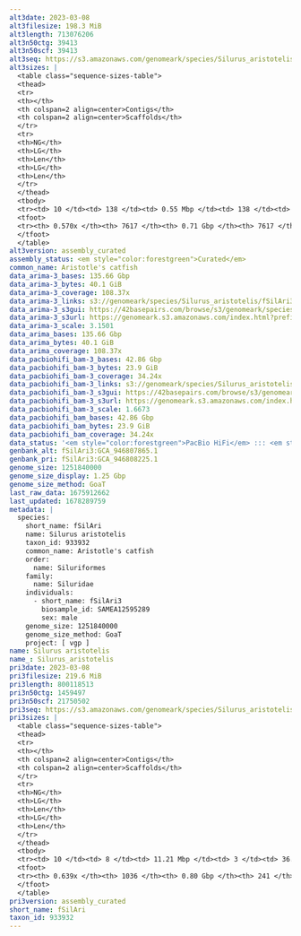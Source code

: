 ```yaml
---
alt3date: 2023-03-08
alt3filesize: 198.3 MiB
alt3length: 713076206
alt3n50ctg: 39413
alt3n50scf: 39413
alt3seq: https://s3.amazonaws.com/genomeark/species/Silurus_aristotelis/fSilAri3/assembly_curated/fSilAri3.alt.cur.20230308.fasta.gz
alt3sizes: |
  <table class="sequence-sizes-table">
  <thead>
  <tr>
  <th></th>
  <th colspan=2 align=center>Contigs</th>
  <th colspan=2 align=center>Scaffolds</th>
  </tr>
  <tr>
  <th>NG</th>
  <th>LG</th>
  <th>Len</th>
  <th>LG</th>
  <th>Len</th>
  </tr>
  </thead>
  <tbody>
  <tr><td> 10 </td><td> 138 </td><td> 0.55 Mbp </td><td> 138 </td><td> 0.55 Mbp </td></tr>  <tr><td> 20 </td><td> 467 </td><td> 282.73 Kbp </td><td> 467 </td><td> 282.73 Kbp </td></tr>  <tr><td> 30 </td><td> 1064 </td><td> 161.39 Kbp </td><td> 1064 </td><td> 161.39 Kbp </td></tr>  <tr><td> 40 </td><td> 2096 </td><td> 91.91 Kbp </td><td> 2096 </td><td> 91.91 Kbp </td></tr>  <tr style="background-color:#cccccc;"><td> 50 </td><td> 4155 </td><td> 39.41 Kbp </td><td> 4155 </td><td> 39.41 Kbp </td></tr>  <tr><td> 60 </td><td> 0 </td><td>  </td><td> 0 </td><td>  </td></tr>  <tr><td> 70 </td><td> 0 </td><td>  </td><td> 0 </td><td>  </td></tr>  <tr><td> 80 </td><td> 0 </td><td>  </td><td> 0 </td><td>  </td></tr>  <tr><td> 90 </td><td> 0 </td><td>  </td><td> 0 </td><td>  </td></tr>  <tr><td> 100 </td><td> 0 </td><td>  </td><td> 0 </td><td>  </td></tr>  </tbody>
  <tfoot>
  <tr><th> 0.570x </th><th> 7617 </th><th> 0.71 Gbp </th><th> 7617 </th><th> 0.71 Gbp </th></tr>
  </tfoot>
  </table>
alt3version: assembly_curated
assembly_status: <em style="color:forestgreen">Curated</em>
common_name: Aristotle's catfish
data_arima-3_bases: 135.66 Gbp
data_arima-3_bytes: 40.1 GiB
data_arima-3_coverage: 108.37x
data_arima-3_links: s3://genomeark/species/Silurus_aristotelis/fSilAri3/genomic_data/arima/<br>
data_arima-3_s3gui: https://42basepairs.com/browse/s3/genomeark/species/Silurus_aristotelis/fSilAri3/genomic_data/arima/
data_arima-3_s3url: https://genomeark.s3.amazonaws.com/index.html?prefix=species/Silurus_aristotelis/fSilAri3/genomic_data/arima/
data_arima-3_scale: 3.1501
data_arima_bases: 135.66 Gbp
data_arima_bytes: 40.1 GiB
data_arima_coverage: 108.37x
data_pacbiohifi_bam-3_bases: 42.86 Gbp
data_pacbiohifi_bam-3_bytes: 23.9 GiB
data_pacbiohifi_bam-3_coverage: 34.24x
data_pacbiohifi_bam-3_links: s3://genomeark/species/Silurus_aristotelis/fSilAri3/genomic_data/pacbio_hifi/<br>
data_pacbiohifi_bam-3_s3gui: https://42basepairs.com/browse/s3/genomeark/species/Silurus_aristotelis/fSilAri3/genomic_data/pacbio_hifi/
data_pacbiohifi_bam-3_s3url: https://genomeark.s3.amazonaws.com/index.html?prefix=species/Silurus_aristotelis/fSilAri3/genomic_data/pacbio_hifi/
data_pacbiohifi_bam-3_scale: 1.6673
data_pacbiohifi_bam_bases: 42.86 Gbp
data_pacbiohifi_bam_bytes: 23.9 GiB
data_pacbiohifi_bam_coverage: 34.24x
data_status: '<em style="color:forestgreen">PacBio HiFi</em> ::: <em style="color:forestgreen">Arima</em>'
genbank_alt: fSilAri3:GCA_946807865.1
genbank_pri: fSilAri3:GCA_946808225.1
genome_size: 1251840000
genome_size_display: 1.25 Gbp
genome_size_method: GoaT
last_raw_data: 1675912662
last_updated: 1678289759
metadata: |
  species:
    short_name: fSilAri
    name: Silurus aristotelis
    taxon_id: 933932
    common_name: Aristotle's catfish
    order:
      name: Siluriformes
    family:
      name: Siluridae
    individuals:
      - short_name: fSilAri3
        biosample_id: SAMEA12595289
        sex: male
    genome_size: 1251840000
    genome_size_method: GoaT
    project: [ vgp ]
name: Silurus aristotelis
name_: Silurus_aristotelis
pri3date: 2023-03-08
pri3filesize: 219.6 MiB
pri3length: 800118513
pri3n50ctg: 1459497
pri3n50scf: 21750502
pri3seq: https://s3.amazonaws.com/genomeark/species/Silurus_aristotelis/fSilAri3/assembly_curated/fSilAri3.pri.cur.20230308.fasta.gz
pri3sizes: |
  <table class="sequence-sizes-table">
  <thead>
  <tr>
  <th></th>
  <th colspan=2 align=center>Contigs</th>
  <th colspan=2 align=center>Scaffolds</th>
  </tr>
  <tr>
  <th>NG</th>
  <th>LG</th>
  <th>Len</th>
  <th>LG</th>
  <th>Len</th>
  </tr>
  </thead>
  <tbody>
  <tr><td> 10 </td><td> 8 </td><td> 11.21 Mbp </td><td> 3 </td><td> 36.64 Mbp </td></tr>  <tr><td> 20 </td><td> 22 </td><td> 7.61 Mbp </td><td> 6 </td><td> 32.15 Mbp </td></tr>  <tr><td> 30 </td><td> 43 </td><td> 4.87 Mbp </td><td> 10 </td><td> 30.79 Mbp </td></tr>  <tr><td> 40 </td><td> 76 </td><td> 2.97 Mbp </td><td> 14 </td><td> 25.85 Mbp </td></tr>  <tr style="background-color:#cccccc;"><td> 50 </td><td> 138 </td><td style="background-color:#88ff88;"> 1.46 Mbp </td><td> 20 </td><td style="background-color:#88ff88;"> 21.75 Mbp </td></tr>  <tr><td> 60 </td><td> 362 </td><td> 226.23 Kbp </td><td> 26 </td><td> 17.68 Mbp </td></tr>  <tr><td> 70 </td><td> 0 </td><td>  </td><td> 0 </td><td>  </td></tr>  <tr><td> 80 </td><td> 0 </td><td>  </td><td> 0 </td><td>  </td></tr>  <tr><td> 90 </td><td> 0 </td><td>  </td><td> 0 </td><td>  </td></tr>  <tr><td> 100 </td><td> 0 </td><td>  </td><td> 0 </td><td>  </td></tr>  </tbody>
  <tfoot>
  <tr><th> 0.639x </th><th> 1036 </th><th> 0.80 Gbp </th><th> 241 </th><th> 0.80 Gbp </th></tr>
  </tfoot>
  </table>
pri3version: assembly_curated
short_name: fSilAri
taxon_id: 933932
---
```

